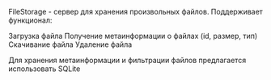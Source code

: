 FileStorage - сервер для хранения произвольных файлов. Поддерживает функционал:

Загрузка файла
Получение метаинформации о файлах (id, размер, тип)
Скачивание файла
Удаление файла

Для хранения метаинформации и фильтрации файлов предлагается использовать SQLite
